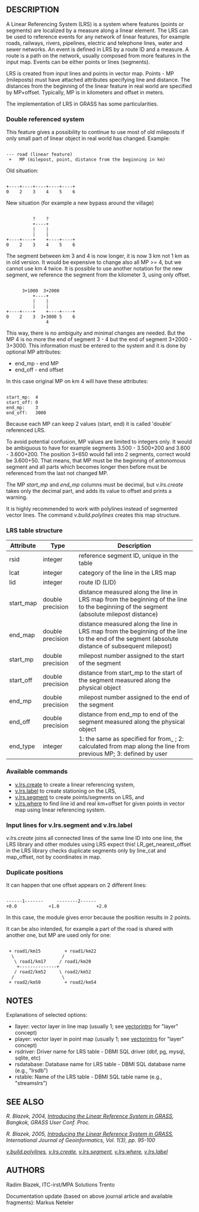 
## DESCRIPTION

A Linear Referencing System (LRS) is a system
where features (points or segments) are localized by a measure along a linear element.
The LRS can be used to reference events for any network of linear
features, for example roads, railways, rivers, pipelines, electric and
telephone lines, water and sewer networks. An event is defined in LRS
by a route ID and a measure. A route is a path on the network, usually
composed from more features in the input map. Events can be either
points or lines (segments).

LRS is created from input lines and points in vector map.
Points - MP (mileposts) must have attached attributes specifying
line and distance.
The distances from the beginning of the linear feature in real world
are specified by MP+offset.
Typically, MP is in kilometers and offset in meters.

The implementation of LRS in GRASS has some particularities.

### Double referenced system

This feature gives a possibility to continue to use most of
old mileposts if only small part of linear object in real world
has changed. Example:

```

--- road (linear feature)
 +   MP (milepost, point, distance from the beginning in km)

```

Old situation:

```

+----+----+----+----+----+
0    2    3    4    5    6

```

New situation (for example a new bypass around the village)

```

          ?    ?
          +----+
          |    |
          |    |
+----+----+    +----+----+
0    2    3    4    5    6

```

The segment between km 3 and 4 is now longer, it is now 3 km
not 1 km as in old version. It would be expensive to change also
all MP >= 4, but we cannot use km 4 twice.
It is possible to use another notation for the new segment,
we reference the segment from the kilometer 3, using only offset.

```

      3+1000  3+2000
          +----+
          |    |
          |    |
+----+----+    +----+----+
0    2    3  3+3000 5    6
               4

```

This way, there is no ambiguity and minimal changes are needed.
But the MP 4 is no more the end of segment 3 - 4 but
the end of segment 3+2000 - 3+3000. This information
must be entered to the system and it is done by optional MP attributes:

* end\_mp - end MP
* end\_off - end offset

In this case original MP on km 4 will have these attributes:

```

start_mp:  4
start_off: 0
end_mp:    3
end_off:   3000

```

Because each MP can keep 2 values (start, end) it is called 'double' referenced LRS.

To avoid potential confusion, MP values are limited to integers only.
It would be ambiguous to have for example segments 3.500 - 3.500+200
and 3.600 - 3.600+200. The position 3+650 would fall into 2 segments,
correct would be 3.600+50.
That means, that MP must be the beginning of antonomous segment
and all parts which becomes longer then before must be referenced
from the last not changed MP.

The MP *start\_mp* and *end\_mp* columns must be decimal, but
*v.lrs.create* takes only the decimal part, and adds its value to
offset and prints a warning.

It is highly recommended to work with polylines instead of segmented vector
lines. The command *v.build.polylines* creates this map structure.

### LRS table structure

| **Attribute** | **Type** | **Description** |
| --- | --- | --- |
| rsid | integer | reference segment ID, unique in the table |
| lcat | integer | category of the line in the LRS map |
| lid | integer | route ID (LID) |
| start\_map | double precision | distance measured along the line in LRS map from the beginning of the line to the beginning of the segment (absolute milepost distance) |
| end\_map | double precision | distance measured along the line in LRS map from the beginning of the line to the end of the segment (absolute distance of subsequent milepost) |
| start\_mp | double precision | milepost number assigned to the start of the segment |
| start\_off | double precision | distance from start\_mp to the start of the segment measured along the physical object |
| end\_mp | double precision | milepost number assigned to the end of the segment |
| end\_off | double precision | distance from end\_mp to end of the segment measured along the physical object |
| end\_type | integer | 1: the same as specified for from\_ ; 2: calculated from map along the line from previous MP; 3: defined by user |

### Available commands

* [v.lrs.create](v.lrs.create.html) to create a linear referencing system,
* [v.lrs.label](v.lrs.label.html) to create stationing on the LRS,
* [v.lrs.segment](v.lrs.segment.html) to create points/segments on LRS,
  and
* [v.lrs.where](v.lrs.where.html) to find line id and real km+offset
  for given points in vector map using linear referencing system.

### Input lines for v.lrs.segment and v.lrs.label

*v.lrs.create* joins all connected lines of the same line ID into one line,
the LRS library and other modules using LRS expect this!
LR\_get\_nearest\_offset in the LRS library checks duplicate segments only
by line\_cat and map\_offset, not by coordinates in map.

### Duplicate positions

It can happen that one offset appears on 2 different lines:

```

------1-------     --------2------
+0.0            +1.0              +2.0

```

In this case, the module gives error because the position
results in 2 points.

It can be also intended, for example a part of the road is shared
with another one, but MP are used only for one:

```

 + road1/km15         + road1/km22
  \                  /
   \ road1/km17     / road1/km20
    +--------------+
   / road2/km52     \ road2/km52
  /                  \
 + road2/km50         + road2/km54

```

## NOTES

Explanations of selected options:

* llayer: vector layer in line map (usually 1; see [vectorintro](vectorintro.html)
  for "layer" concept)
* player: vector layer in point map (usually 1; see [vectorintro](vectorintro.html)
  for "layer" concept)
* rsdriver: Driver name for LRS table - DBMI SQL driver (dbf, pg, mysql, sqlite, etc)
* rsdatabase: Database name for LRS table - DBMI SQL database name (e.g., "lrsdb")
* rstable: Name of the LRS table - DBMI SQL table name (e.g., "streamslrs")

## SEE ALSO

*R. Blazek, 2004, [Introducing the Linear Reference System in GRASS](https://foss4g.asia/2004/Full%20Paper_PDF/Introducing%20the%20Linear%20Reference%20System%20in%20GRASS.pdf), Bangkok, GRASS User Conf. Proc.*

*R. Blazek, 2005, [Introducing the Linear Reference System in GRASS](https://web.archive.org/web/20240814152234/http%3A//creativecity.gscc.osaka-cu.ac.jp/IJG/article/download/320/321), International Journal of Geoinformatics, Vol. 1(3), pp. 95-100*

*[v.build.polylines](v.build.polylines.html),
[v.lrs.create](v.lrs.create.html),
[v.lrs.segment](v.lrs.segment.html),
[v.lrs.where](v.lrs.where.html),
[v.lrs.label](v.lrs.label.html)*

## AUTHORS

Radim Blazek, ITC-irst/MPA Solutions Trento

Documentation update (based on above journal article and available fragments): Markus Neteler
